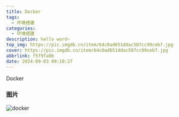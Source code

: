 ```yaml
---
title: Docker
tags:
  - 环境搭建
categories:
  - 环境搭建
description: hello word~
top_img: https://pic.imgdb.cn/item/64c0ad651ddac507cc99ceb7.jpg
cover: https://pic.imgdb.cn/item/64c0ad651ddac507cc99ceb7.jpg
abbrlink: f5f9fa9b
date: 2024-09-03 09:10:27
---
```


Docker

### 图片
![docker](https://pic.imgdb.cn/item/64c0ad651ddac507cc99ceb7.jpg)